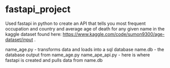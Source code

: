 # fastapi_project
Used fastapi in python to create an API that tells you most frequent occupation and country and average age of death for any given name in the kaggle dataset found here: https://www.kaggle.com/code/sumon9300/age-dataset/input .


name_age.py - transforms data and loads into a sql database
name.db - the database output from name_age.py
name_ape_api.py - here is where fastapi is created and pulls data from name.db
